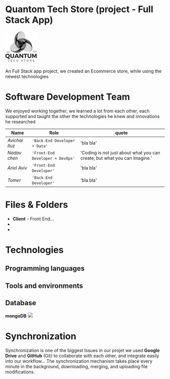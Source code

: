 # Quantom Tech Store (project - Full Stack App)
![](client/public/logo-addbg-preview.png)

An Full Stack app project, we created an Ecommerce store, while using the newest technologies

# Software Development Team

We enjoyed working together, we learned a lot from each other, each supported and taught the other the technologies he knew and innovations he researched

|      Name          |Role                    |quote |
|----------------|-------------------------------|-----------------------------|
|*Avichai Iluz*        |`'Back-End Developer + Data'`         |'bla bla'            |
|*Nadav chen*          |`'Front-End Developer + DevOps'`      |'Coding is not just about what you 					can create, but what you can imagine.'             |
|*Ariel Aviv*          |`'Front-End Developer'`				|'bla bla'      |
|*Tomer*          	|`'Back-End Developer'`			|'bla bla'      |

# Files & Folders
- **Client** - Front End...
-
-

# Technologies

## Programming languages

## Tools and environments

## Database
**mongoDB** 
![](https://www.pngall.com/wp-content/uploads/13/Mongodb-PNG-Image-HD.png)
# Synchronization

Synchronization is one of the biggest Issues in our projet we used  **Google Drive** and **GitHub** (Git) to collaborate with each other, and integrate easily into our workflow... The synchronization mechanism takes place every minute in the background, downloading, merging, and uploading file modifications.


